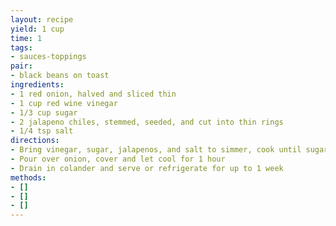 ```yaml
---
layout: recipe
yield: 1 cup
time: 1
tags:
- sauces-toppings
pair:
- black beans on toast
ingredients:
- 1 red onion, halved and sliced thin
- 1 cup red wine vinegar
- 1/3 cup sugar
- 2 jalapeno chiles, stemmed, seeded, and cut into thin rings
- 1/4 tsp salt
directions:
- Bring vinegar, sugar, jalapenos, and salt to simmer, cook until sugar dissolves
- Pour over onion, cover and let cool for 1 hour
- Drain in colander and serve or refrigerate for up to 1 week
methods:
- []
- []
- []
---
```

